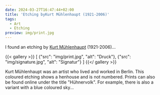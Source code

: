 ```yaml
---
date: 2024-03-27T16:47:44+02:00
title: 'Etching byKurt Mühlenhaupt (1921-2006)'
tags:
  - Art
  - Etching
preview: img/print.jpg
---
```


I found an etching by [Kurt Mühlenhaupt](https://de.wikipedia.org/wiki/Kurt_M%C3%BChlenhaupt) (1921-2006)...
<!--more-->

{{< gallery >}}
[
  {"src": "img/print.jpg", "alt": "Druck"},
  {"src": "img/signature.jpg", "alt": "Signatur"}
]
{{</ gallery >}}

Kurt Mühlenhaupt was an artist who lived and worked in Berlin. This coloured etching shows a henhouse and is not numbered. Prints can also be found online under the title "Hühnervolk". For example, there is also a variant with a blue coloured sky...
